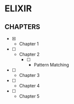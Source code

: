 # ELIXIR
## CHAPTERS
- [x] - Chapter 1
- [ ] - Chapter 2
    - [ ] - Pattern Matching
- [ ] - Chapter 3
- [ ] - Chapter 4
- [ ] - Chapter 5